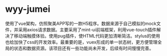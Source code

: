 # wyy-jumei
使用了vue架构，仿照聚美APP写的一款H5程序。数据来源于自己模拟的mock文件，并采用axios请求数据。主要采用了mint-ui前端框架，利用vue-touch插件解决了移动端触摸体验。使用pug插件，使HTML代码更加清晰简洁。stylus的使用也给加快了css的开发效率。最重要的是，vuex形成的单一状态树，更方便管理全局的状态和数据资源。该项目还有一些功能尚未开发，后续有时间慢慢完善。
